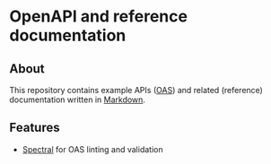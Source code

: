 # OpenAPI and reference documentation

## About

This repository contains example APIs ([OAS](https://en.wikipedia.org/wiki/OpenAPI_Specification "Link to OAS on Wikipedia"))
and related (reference) documentation written in [Markdown](https://en.wikipedia.org/wiki/Markdown "Link to Wikipedia").

## Features

- [Spectral](https://stoplight.io/open-source/spectral "Link to Website of Spectral") for OAS linting and validation
